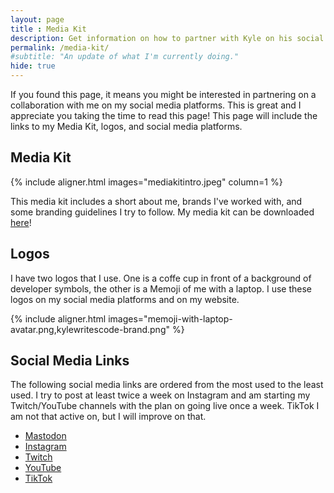 ```yaml
--- 
layout: page
title : Media Kit
description: Get information on how to partner with Kyle on his social media platforms.
permalink: /media-kit/
#subtitle: "An update of what I'm currently doing." 
hide: true
---
```


If you found this page, it means you might be interested in partnering on a collaboration with me on my social media platforms. This is great and I appreciate you taking the time to read this page! This page will include the links to my Media Kit, logos, and social media platforms.

## Media Kit

{% include aligner.html images="mediakitintro.jpeg" column=1 %}

This media kit includes a short about me, brands I've worked with, and some branding guidelines I try to follow. My media kit can be downloaded [here](../assets/pdf/MediaKit.pdf)!

## Logos

I have two logos that I use. One is a coffe cup in front of a background of developer symbols, the other is a Memoji of me with a laptop. I use these logos on my social media platforms and on my website.

{% include aligner.html images="memoji-with-laptop-avatar.png,kylewritescode-brand.png" %}

## Social Media Links

The following social media links are ordered from the most used to the least used. I try to post at least twice a week on Instagram and am starting my Twitch/YouTube channels with the plan on going live once a week. TikTok I am not that active on, but I will improve on that.

- [Mastodon](https://iosdev.space/@kylewritescode)
- [Instagram](https://www.instagram.com/kylewritescode/)
- [Twitch](https://www.twitch.tv/kylewritescode)
- [YouTube](https://www.youtube.com/@kylewritescode)
- [TikTok](https://www.tiktok.com/@kylewritescode)
